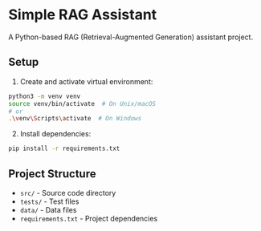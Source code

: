 # Simple RAG Assistant

A Python-based RAG (Retrieval-Augmented Generation) assistant project.

## Setup

1. Create and activate virtual environment:

```bash
python3 -m venv venv
source venv/bin/activate  # On Unix/macOS
# or
.\venv\Scripts\activate  # On Windows
```

2. Install dependencies:

```bash
pip install -r requirements.txt
```

## Project Structure

- `src/` - Source code directory
- `tests/` - Test files
- `data/` - Data files
- `requirements.txt` - Project dependencies
